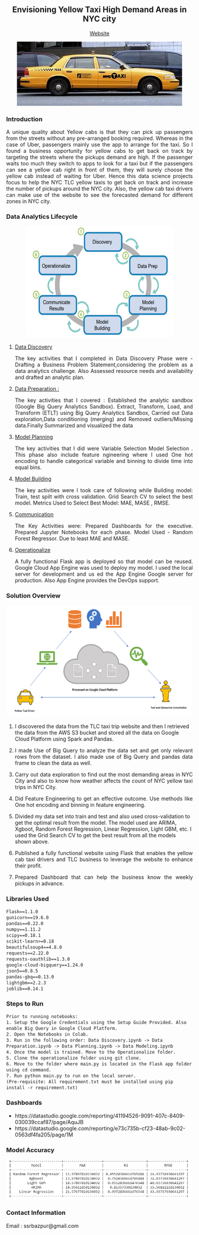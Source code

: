 <h2 align="center">Envisioning Yellow Taxi High Demand Areas in NYC city</h2>
<p align="center"> <a href="https://deploy-flask-266818.appspot.com/">Website</a> </p>


<p align="center">
<img src="https://github.com/ssrbazpur/Envisioning-Yellow-Taxi-High-Demand-Areas-in-NYC-city/blob/master/Screenshots/nyc%20taxi.jpg?raw=true"/>
</p>

<h3> Introduction</h3>
<p align="justify">A unique quality about Yellow cabs is that they can pick up passengers from the streets without any pre-arranged booking required. Whereas in the case of Uber, passengers mainly use the app to arrange for the taxi. So I found a business opportunity for yellow cabs to get back on track by targeting the streets where the pickups demand are high. If the passenger waits too much they switch to apps to look for a taxi but if the passengers can see a yellow cab right in front of them, they will surely choose the yellow cab instead of waiting for Uber. Hence this data science projects focus to help the NYC TLC yellow taxis to get back on track and increase the number of pickups
around the NYC city. Also, the yellow cab taxi drivers can make use of the website to see the forecasted demand for different zones in NYC city.</p>


<h3> Data Analytics Lifecycle </h3>
<p align="center">
<img width=400 height=300 src="https://github.com/ssrbazpur/Envisioning-Yellow-Taxi-High-Demand-Areas-in-NYC-city/blob/master/Screenshots/Data%20lifecycle.PNG?raw=true"/ >
  </p>
  <p align="justify">
<ol> <li> <a href="https://nbviewer.jupyter.org/github/ssrbazpur/Envisioning-Yellow-Taxi-High-Demand-Areas-in-NYC-city/blob/master/Data_Discovery.ipynb">Data Discovery</a><p align="justify">  The key activities that I completed in Data Discovery Phase were - Drafting a Business Problem Statement,considering the problem as a data analytics challenge. Also Assessed resource needs and availability and drafted an analytic plan.</p>
 </li>
  
  <li><a href="https://nbviewer.jupyter.org/github/ssrbazpur/Envisioning-Yellow-Taxi-High-Demand-Areas-in-NYC-city/blob/master/Data_Preparation.ipynb"> Data Preparation : </a></li><p align="justify"> The key activities that I covered :
 Established the analytic sandbox (Google Big Query Analytics Sandbox).
 Extract, Transform, Load, and Transform (ETLT) using Big Query Analytics Sandbox,
 Carried out Data exploration,Data conditioning (merging) and Removed outliers/Missing data.Finally Summarized and visualized the data
</p>
  <li> <a href="https://nbviewer.jupyter.org/github/ssrbazpur/Envisioning-Yellow-Taxi-High-Demand-Areas-in-NYC-city/blob/master/Model_Planning.ipynb">Model Planning </a></li> <p align="justify"> The key activities that I did were
Variable Selection
Model Selection . This phase also include feature ngineering where I used One hot encoding to handle categorical variable and binning to divide time into equal bins.   </p>

  <li><a href="https://nbviewer.jupyter.org/github/ssrbazpur/Envisioning-Yellow-Taxi-High-Demand-Areas-in-NYC-city/blob/master/Model_Building.ipynb"> Model Building </a></li><p align="justify">The key activities were
I took care of following while Building model:
Train, test spilt with cross validation.
Grid Search CV to select the best model.
Metrics Used to Select Best Model: MAE, MASE , RMSE.</p>
  <li> <a href="https://github.com/ssrbazpur/Envisioning-Yellow-Taxi-High-Demand-Areas-in-NYC-city/tree/master/Communication"/>Communication</a> </li><p align="justify">The Key Activities were:
Prepared Dashboards for the executive.
Prepared Jupyter Notebooks for each phase.
Model Used -  Random Forest Regressor.
Due to least MAE and MASE.</p>
<li> <a href="https://github.com/ssrbazpur/Envisioning-Yellow-Taxi-High-Demand-Areas-in-NYC-city/tree/master/Operationalize/Flask%20app">Operationalize</a> </li><p align="justify">A fully functional Flask app is deployed so that model can be reused.
 Google Cloud App Engine was used to deploy my model. 
 I used the local server for development and us ed the App Engine Google server for production. Also App Engine provides the DevOps support.</p>
 

  </ol>
  </p>
 


<h3> Solution Overview </h3>
<p align="center">
<IMG height=300 width=500 SRC="https://github.com/ssrbazpur/Envisioning-Yellow-Taxi-High-Demand-Areas-in-NYC-city/raw/master/Screenshots/Communication.png?raw=true"/></p>
<ol>
  <li><p align="justify">

I discovered the data from the TLC taxi trip website and then I retrieved the data from the AWS S3 bucket and stored all the data on Google Cloud Platform using Spark and Pandas.</p></li>
  <li><p align="justify">
I made Use of Big Query to analyze the data set and get only relevant rows from the dataset. I also made use of Big Query and pandas data frame to clean the data as well.</p></li>
  <li><p align="justify">
Carry out data exploration to find out the most demanding areas in NYC City and also to know how weather affects the count of NYC yellow taxi trips in NYC City.</p></li>
  <li><p align="justify">
Did Feature Engineering to get an effective outcome. Use methods like One hot encoding and binning in feature engineering.</li>
</p>  <li><p align="justify">
    
 Divided my data set into train and test and also used cross-validation to get the optimal result from the model. The model used are ARIMA, Xgboot, Random Forest Regression, Linear Regression, Light GBM, etc. I used the Grid Search CV to get the best result from all the models shown above. </p></li>
<li><p align="justify">
Published a fully functional website using Flask that enables the yellow cab taxi drivers and TLC business to leverage the website to enhance their profit.</p></li>
<li><p align="justify">
  Prepared Dashboard that can help the business know the weekly pickups in advance.</p></li>
</ol>

<h3> Libraries Used </h3>

```
Flask==1.1.0
gunicorn==19.6.0	
pandas==0.22.0
numpy==1.11.2
scipy==0.18.1
scikit-learn>=0.18
beautifulsoup4==4.8.0
requests==2.22.0
requests-oauthlib==1.3.0
google-cloud-bigquery==1.24.0
json5==0.8.5
pandas-gbq==0.13.0
lightgbm==2.2.3
joblib==0.14.1
```

<h3> Steps to Run </h3>

```
Prior to running notebooks:
1. Setup the Google Credentials using the Setup Guide Provided. Also enable Big Query in Google Cloud Platform.
2. Open the Notebooks in Colab.
3. Run in the following order: Data Discovery.ipynb -> Data Preparation.ipynb -> Data Planning.ipynb -> Data Modeling.ipynb 
4. Once the model is trained. Move to the Operationalize folder.
5. Clone the operationalize folder using git clone.
6. Move to the folder where main.py is located in the Flask app folder using cd command.
7. Run python main.py to run on the local server. 
(Pre-requisite: All requirement.txt must be installed using pip install -r requirement.txt)

```
<h3> Dashboards </h3>
  <p align="center">
  <ul><li>https://datastudio.google.com/reporting/41194526-9091-407c-8409-030039ccaf87/page/AquJB </li>
    <li>https://datastudio.google.com/reporting/e73c735b-cf23-48ab-9c02-0563df4fa205/page/1M</li>
    </ul>


</p>

 <h3> Model Accuracy </h3>
  <p align="center">
  <img  src="https://github.com/ssrbazpur/Envisioning-Yellow-Taxi-High-Demand-Areas-in-NYC-city/blob/master/Screenshots/Model%20Accuracy.png?raw=true"/>


</p>

<h3> Contact Information </h3>
<p align="justify">
Email : ssrbazpur@gmail.com</p>


